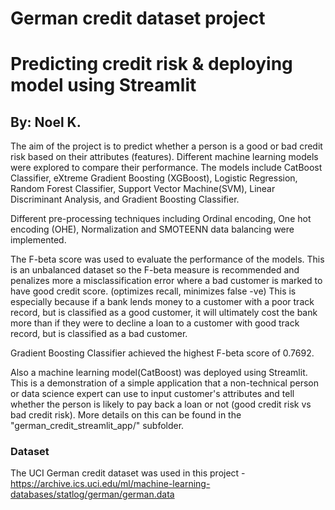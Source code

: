 # German credit dataset project

# Predicting credit risk & deploying model using Streamlit #

## By: Noel K. ##

The aim of the project is to predict whether a person is a good or bad credit risk based on their attributes (features). Different machine learning models were explored to compare their performance. 
The models include CatBoost Classifier, eXtreme Gradient Boosting (XGBoost), Logistic Regression, Random Forest Classifier, Support Vector Machine(SVM), Linear Discriminant Analysis,  and Gradient Boosting Classifier.

Different pre-processing techniques including Ordinal encoding, One hot encoding (OHE), Normalization and SMOTEENN data balancing were implemented.

The F-beta score was used to evaluate the performance of the models. This is an unbalanced dataset so the F-beta measure is recommended and penalizes more a misclassification error where a bad customer is marked to have good credit score. (optimizes recall, minimizes false -ve)
This is especially because if a bank lends money to a customer with a poor track record, but is classified as a good customer, it will ultimately cost the bank more than if they were to decline a loan to a customer with good track record, but is classified as a bad customer.

Gradient Boosting Classifier achieved the highest F-beta score of 0.7692.

Also a machine learning model(CatBoost) was deployed using Streamlit. This is a demonstration of a simple application that a non-technical person or data science expert can use to input customer's attributes and tell whether the person is likely to pay back a loan or not (good credit risk vs bad credit risk). More details on this can be found in the "german_credit_streamlit_app/" subfolder.

### Dataset ###
The UCI German credit dataset was used in this project - https://archive.ics.uci.edu/ml/machine-learning-databases/statlog/german/german.data


